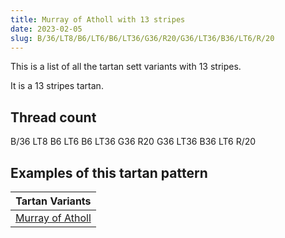 ```yaml
---
title: Murray of Atholl with 13 stripes
date: 2023-02-05
slug: B/36/LT8/B6/LT6/B6/LT36/G36/R20/G36/LT36/B36/LT6/R/20
---
```

This is a list of all the tartan sett variants with 13 stripes.

It is a 13 stripes tartan.


## Thread count
B/36 LT8 B6 LT6 B6 LT36 G36 R20 G36 LT36 B36 LT6 R/20

## Examples of this tartan pattern

| Tartan Variants |
|---------------|
| [Murray of Atholl](/variants/b/36/lt8/b6/lt6/b6/lt36/g36/r20/g36/lt36/b36/lt6/r/20-b304080-g30a010-lt806050-rc00000)||
